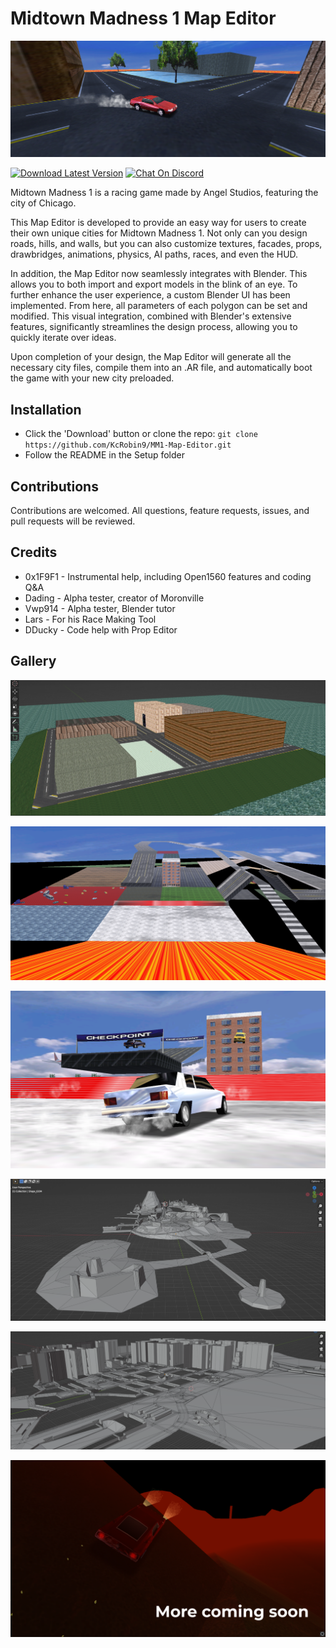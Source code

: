 # Midtown Madness 1 Map Editor

![Preview](Resources/EditorResources/GALLERY/Preview.png)

[![Download Latest Version](https://img.shields.io/badge/download-latest-brightgreen?logo=data%3Aimage%2Fsvg%2Bxml%3Bbase64%2CPHN2ZyB4bWxucz0iaHR0cDovL3d3dy53My5vcmcvMjAwMC9zdmciIGhlaWdodD0iMjQiIHdpZHRoPSIyNCI%2BPHBhdGggZmlsbD0iIzRjMSIgZD0iTTUgMjBoMTR2LTJINXYyek0xOSA5aC00VjNIOXY2SDVsNyA3IDctN3oiLz48L3N2Zz4%3D)](https://github.com/KcRobin9/MM1-Map-Editor/archive/refs/heads/main.zip)
[![Chat On Discord](https://img.shields.io/discord/239900961731117059?color=7289DA&logo=discord)](https://discord.gg/tjTQAbFdqQ)

Midtown Madness 1 is a racing game made by Angel Studios, featuring the city of Chicago.

This Map Editor is developed to provide an easy way for users to create their own unique cities for Midtown Madness 1. Not only can you design roads, hills, and walls, but you can also customize textures, facades, props, drawbridges, animations, physics, AI paths, races, and even the HUD.

In addition, the Map Editor now seamlessly integrates with Blender. This allows you to both import and export models in the blink of an eye. To further enhance the user experience, a custom Blender UI has been implemented. From here, all parameters of each polygon can be set and modified. This visual integration, combined with Blender's extensive features, significantly streamlines the design process, allowing you to quickly iterate over ideas.

Upon completion of your design, the Map Editor will generate all the necessary city files, compile them into an .AR file, and automatically boot the game with your new city preloaded.

## Installation

* Click the 'Download' button or clone the repo: `git clone https://github.com/KcRobin9/MM1-Map-Editor.git`
* Follow the README in the Setup folder

## Contributions

Contributions are welcomed. All questions, feature requests, issues, and pull requests will be reviewed.

## Credits

* 0x1F9F1 - Instrumental help, including Open1560 features and coding Q&A
* Dading - Alpha tester, creator of Moronville
* Vwp914 - Alpha tester, Blender tutor
* Lars - For his Race Making Tool
* DDucky - Code help with Prop Editor 

## Gallery

![Preview](Resources/EditorResources/GALLERY/Gallery_1.png)

![Preview](Resources/EditorResources/GALLERY/Gallery_2.png)

![Preview](Resources/EditorResources/GALLERY/Gallery_3.png)

![Preview](Resources/EditorResources/GALLERY/Gallery_4.png)

![Preview](Resources/EditorResources/GALLERY/Gallery_5.png)

![Preview](Resources/EditorResources/GALLERY/Gallery_6.png)